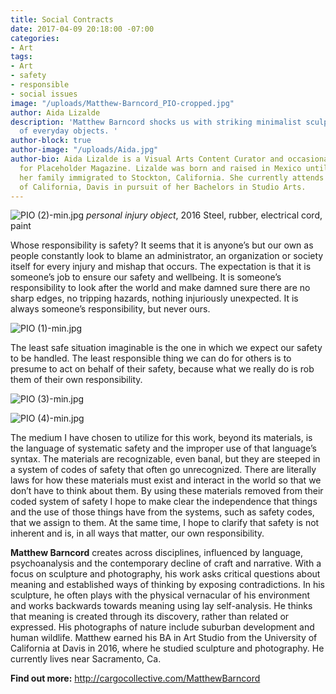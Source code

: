 ```yaml
---
title: Social Contracts
date: 2017-04-09 20:18:00 -07:00
categories:
- Art
tags:
- Art
- safety
- responsible
- social issues
image: "/uploads/Matthew-Barncord_PIO-cropped.jpg"
author: Aida Lizalde
description: 'Matthew Barncord shocks us with striking minimalist sculptures reminiscent
  of everyday objects. '
author-block: true
author-image: "/uploads/Aida.jpg"
author-bio: Aida Lizalde is a Visual Arts Content Curator and occasional contributor
  for Placeholder Magazine. Lizalde was born and raised in Mexico until age 15, when
  her family immigrated to Stockton, California. She currently attends the University
  of California, Davis in pursuit of her Bachelors in Studio Arts.
---
```


![PIO (2)-min.jpg](/uploads/PIO%20(2)-min.jpg)
*personal injury object*, 2016
Steel, rubber, electrical cord, paint

Whose responsibility is safety? It seems that it is anyone’s but our own as people constantly look to blame an administrator, an organization or society itself for every injury and mishap that occurs. The expectation is that it is someone’s job to ensure our safety and wellbeing. It is someone’s responsibility to look after the world and make damned sure there are no sharp edges, no tripping hazards, nothing injuriously unexpected. It is always someone’s responsibility, but never ours.

![PIO (1)-min.jpg](/uploads/PIO%20(1)-min.jpg)

The least safe situation imaginable is the one in which we expect our safety to be handled. The least responsible thing we can do for others is to presume to act on behalf of their safety, because what we really do is rob them of their own responsibility.

![PIO (3)-min.jpg](/uploads/PIO%20(3)-min.jpg)
  

![PIO (4)-min.jpg](/uploads/PIO%20(4)-min.jpg)

The medium I have chosen to utilize for this work, beyond its materials, is the language of systematic safety and the improper use of that language’s syntax. The materials are recognizable, even banal, but they are steeped in a system of codes of safety that often go unrecognized. There are literally laws for how these materials must exist and interact in the world so that we don’t have to think about them. By using these materials removed from their coded system of safety I hope to make clear the independence that things and the use of those things have from the systems, such as safety codes, that we assign to them. At the same time, I hope to clarify that safety is not inherent and is, in all ways that matter, our own responsibility.
 
 
**Matthew Barncord** creates across disciplines, influenced by language, psychoanalysis and the contemporary decline of craft and narrative. With a focus on sculpture and photography, his work asks critical questions about meaning and established ways of thinking by exposing contradictions. In his sculpture, he often plays with the physical vernacular of his environment and works backwards towards meaning using lay self-analysis. He thinks that meaning is created through its discovery, rather than related or expressed. His photographs of nature include suburban development and human wildlife. Matthew earned his BA in Art Studio from the University of California at Davis in 2016, where he studied sculpture and photography. He currently lives near Sacramento, Ca.

**Find out more:**
http://cargocollective.com/MatthewBarncord